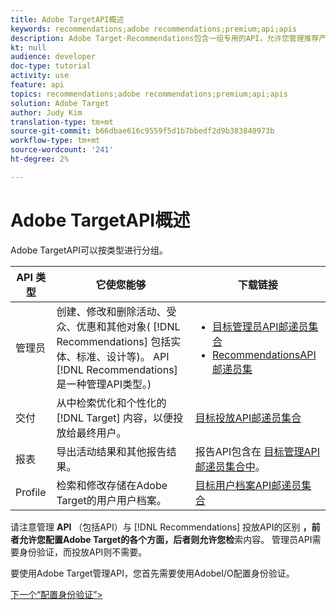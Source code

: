 ```yaml
---
title: Adobe TargetAPI概述
keywords: recommendations;adobe recommendations;premium;api;apis
description: Adobe Target·Recommendations包含一组专用的API，允许您管理推荐产品和／或内容目录； 管理推荐算法和活动; 并在JSON、HTML或XML对象中提供推荐，以便在Web、移动、电子邮件、物联网和其他渠道中显示。
kt: null
audience: developer
doc-type: tutorial
activity: use
feature: api
topics: recommendations;adobe recommendations;premium;api;apis
solution: Adobe Target
author: Judy Kim
translation-type: tm+mt
source-git-commit: b66dbae616c9559f5d1b7bbedf2d9b383840973b
workflow-type: tm+mt
source-wordcount: '241'
ht-degree: 2%

---
```



# Adobe TargetAPI概述

Adobe TargetAPI可以按类型进行分组。

| API 类型 | 它使您能够 | 下载链接 |
| --- | --- | --- |
| 管理员 | 创建、修改和删除活动、受众、优惠和其他对象( [!DNL Recommendations] 包括实体、标准、设计等)。 API [!DNL Recommendations] 是一种管理API类型。) | <UL><li>[目标管理员API邮递员集合](https://developers.adobetarget.com/api/#admin-postman-collection)</li><li>[RecommendationsAPI邮递员集](https://developers.adobetarget.com/api/recommendations/#section/Postman)</li></ul> |
| 交付 | 从中检索优化和个性化的 [!DNL Target] 内容，以便投放给最终用户。 | [目标投放API邮递员集合](https://developers.adobetarget.com/api/delivery-api/#section/Getting-Started/Postman-Collection) |
| 报表 | 导出活动结果和其他报告结果。 | 报告API包含在 [目标管理API邮递员集合中](https://developers.adobetarget.com/api/#admin-postman-collection)。 |
| Profile | 检索和修改存储在Adobe Target的用户用户档案。 | [目标用户档案API邮递员集合](https://developers.adobetarget.com/api/#profiles) |

请注意管理 **API** （包括API）与 [!DNL Recommendations] 投放API的区别 **，前者允许您配置Adobe Target的各个方面，后者则允许您检**&#x200B;索内容。 管理员API需要身份验证，而投放API则不需要。

要使用Adobe Target管理API，您首先需要使用AdobeI/O配置身份验证。

[下一个“配置身份验证”>](configure-io-target-integration.md)
